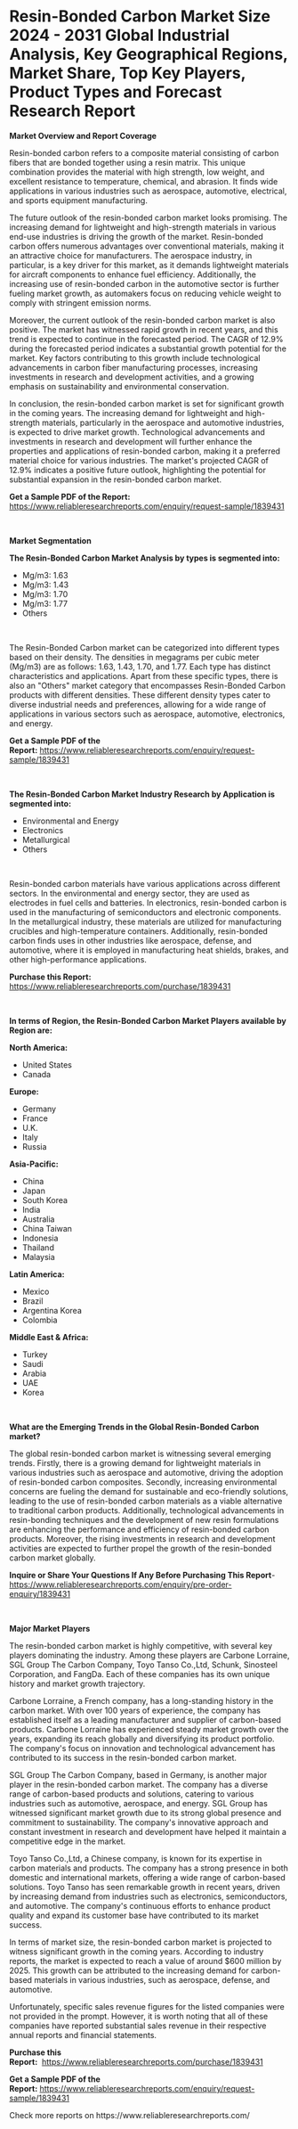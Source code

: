 <p><h1>Resin-Bonded Carbon Market Size 2024 - 2031 Global Industrial Analysis, Key Geographical Regions, Market Share, Top Key Players, Product Types and Forecast Research Report</h1></p><p><strong>Market Overview and Report Coverage</strong></p>
<p><p>Resin-bonded carbon refers to a composite material consisting of carbon fibers that are bonded together using a resin matrix. This unique combination provides the material with high strength, low weight, and excellent resistance to temperature, chemical, and abrasion. It finds wide applications in various industries such as aerospace, automotive, electrical, and sports equipment manufacturing.</p><p>The future outlook of the resin-bonded carbon market looks promising. The increasing demand for lightweight and high-strength materials in various end-use industries is driving the growth of the market. Resin-bonded carbon offers numerous advantages over conventional materials, making it an attractive choice for manufacturers. The aerospace industry, in particular, is a key driver for this market, as it demands lightweight materials for aircraft components to enhance fuel efficiency. Additionally, the increasing use of resin-bonded carbon in the automotive sector is further fueling market growth, as automakers focus on reducing vehicle weight to comply with stringent emission norms.</p><p>Moreover, the current outlook of the resin-bonded carbon market is also positive. The market has witnessed rapid growth in recent years, and this trend is expected to continue in the forecasted period. The CAGR of 12.9% during the forecasted period indicates a substantial growth potential for the market. Key factors contributing to this growth include technological advancements in carbon fiber manufacturing processes, increasing investments in research and development activities, and a growing emphasis on sustainability and environmental conservation.</p><p>In conclusion, the resin-bonded carbon market is set for significant growth in the coming years. The increasing demand for lightweight and high-strength materials, particularly in the aerospace and automotive industries, is expected to drive market growth. Technological advancements and investments in research and development will further enhance the properties and applications of resin-bonded carbon, making it a preferred material choice for various industries. The market's projected CAGR of 12.9% indicates a positive future outlook, highlighting the potential for substantial expansion in the resin-bonded carbon market.</p></p>
<p><strong>Get a Sample PDF of the Report:</strong> <a href="https://www.reliableresearchreports.com/enquiry/request-sample/1839431">https://www.reliableresearchreports.com/enquiry/request-sample/1839431</a></p>
<p>&nbsp;</p>
<p><strong>Market Segmentation</strong></p>
<p><strong>The Resin-Bonded Carbon Market Analysis by types is segmented into:</strong></p>
<p><ul><li>Mg/m3: 1.63</li><li>Mg/m3: 1.43</li><li>Mg/m3: 1.70</li><li>Mg/m3: 1.77</li><li>Others</li></ul></p>
<p>&nbsp;</p>
<p><p>The Resin-Bonded Carbon market can be categorized into different types based on their density. The densities in megagrams per cubic meter (Mg/m3) are as follows: 1.63, 1.43, 1.70, and 1.77. Each type has distinct characteristics and applications. Apart from these specific types, there is also an "Others" market category that encompasses Resin-Bonded Carbon products with different densities. These different density types cater to diverse industrial needs and preferences, allowing for a wide range of applications in various sectors such as aerospace, automotive, electronics, and energy.</p></p>
<p><strong>Get a Sample PDF of the Report:</strong>&nbsp;<a href="https://www.reliableresearchreports.com/enquiry/request-sample/1839431">https://www.reliableresearchreports.com/enquiry/request-sample/1839431</a></p>
<p>&nbsp;</p>
<p><strong>The Resin-Bonded Carbon Market Industry Research by Application is segmented into:</strong></p>
<p><ul><li>Environmental and Energy</li><li>Electronics</li><li>Metallurgical</li><li>Others</li></ul></p>
<p>&nbsp;</p>
<p><p>Resin-bonded carbon materials have various applications across different sectors. In the environmental and energy sector, they are used as electrodes in fuel cells and batteries. In electronics, resin-bonded carbon is used in the manufacturing of semiconductors and electronic components. In the metallurgical industry, these materials are utilized for manufacturing crucibles and high-temperature containers. Additionally, resin-bonded carbon finds uses in other industries like aerospace, defense, and automotive, where it is employed in manufacturing heat shields, brakes, and other high-performance applications.</p></p>
<p><strong>Purchase this Report:</strong>&nbsp; <a href="https://www.reliableresearchreports.com/purchase/1839431">https://www.reliableresearchreports.com/purchase/1839431</a></p>
<p>&nbsp;</p>
<p><strong>In terms of Region, the Resin-Bonded Carbon Market Players available by Region are:</strong></p>
<p>
    <p> <strong> North America: </strong>
        <ul>
            <li>United States</li>
            <li>Canada</li>
        </ul>
        </p> 
    <p> <strong> Europe: </strong>
        <ul>
            <li>Germany</li>
            <li>France</li>
            <li>U.K.</li>
            <li>Italy</li>
            <li>Russia</li>
        </ul>
        </p> 
    <p> <strong> Asia-Pacific: </strong>
        <ul>
            <li>China</li>
            <li>Japan</li>
            <li>South Korea</li>
            <li>India</li>
            <li>Australia</li>
            <li>China Taiwan</li>
            <li>Indonesia</li>
            <li>Thailand</li>
            <li>Malaysia</li>
        </ul>
        </p> 
    <p> <strong> Latin America: </strong>
        <ul>
            <li>Mexico</li>
            <li>Brazil</li>
            <li>Argentina Korea</li>
            <li>Colombia</li>
        </ul>
        </p> 
    <p> <strong> Middle East & Africa: </strong>
        <ul>
            <li>Turkey</li>
            <li>Saudi</li>
            <li>Arabia</li>
            <li>UAE</li>
            <li>Korea</li>
        </ul>
    </p>
    </p>
<p>&nbsp;</p>
<p><strong>What are the Emerging Trends in the Global Resin-Bonded Carbon market?</strong></p>
<p><p>The global resin-bonded carbon market is witnessing several emerging trends. Firstly, there is a growing demand for lightweight materials in various industries such as aerospace and automotive, driving the adoption of resin-bonded carbon composites. Secondly, increasing environmental concerns are fueling the demand for sustainable and eco-friendly solutions, leading to the use of resin-bonded carbon materials as a viable alternative to traditional carbon products. Additionally, technological advancements in resin-bonding techniques and the development of new resin formulations are enhancing the performance and efficiency of resin-bonded carbon products. Moreover, the rising investments in research and development activities are expected to further propel the growth of the resin-bonded carbon market globally.</p></p>
<p><strong>Inquire or Share Your Questions If Any Before Purchasing This Report</strong>- <a href="https://www.reliableresearchreports.com/enquiry/pre-order-enquiry/1839431">https://www.reliableresearchreports.com/enquiry/pre-order-enquiry/1839431</a></p>
<p>&nbsp;</p>
<p><strong>Major Market Players</strong></p>
<p><p>The resin-bonded carbon market is highly competitive, with several key players dominating the industry. Among these players are Carbone Lorraine, SGL Group The Carbon Company, Toyo Tanso Co.,Ltd, Schunk, Sinosteel Corporation, and FangDa. Each of these companies has its own unique history and market growth trajectory.</p><p>Carbone Lorraine, a French company, has a long-standing history in the carbon market. With over 100 years of experience, the company has established itself as a leading manufacturer and supplier of carbon-based products. Carbone Lorraine has experienced steady market growth over the years, expanding its reach globally and diversifying its product portfolio. The company's focus on innovation and technological advancement has contributed to its success in the resin-bonded carbon market. </p><p>SGL Group The Carbon Company, based in Germany, is another major player in the resin-bonded carbon market. The company has a diverse range of carbon-based products and solutions, catering to various industries such as automotive, aerospace, and energy. SGL Group has witnessed significant market growth due to its strong global presence and commitment to sustainability. The company's innovative approach and constant investment in research and development have helped it maintain a competitive edge in the market.</p><p>Toyo Tanso Co.,Ltd, a Chinese company, is known for its expertise in carbon materials and products. The company has a strong presence in both domestic and international markets, offering a wide range of carbon-based solutions. Toyo Tanso has seen remarkable growth in recent years, driven by increasing demand from industries such as electronics, semiconductors, and automotive. The company's continuous efforts to enhance product quality and expand its customer base have contributed to its market success.</p><p>In terms of market size, the resin-bonded carbon market is projected to witness significant growth in the coming years. According to industry reports, the market is expected to reach a value of around $600 million by 2025. This growth can be attributed to the increasing demand for carbon-based materials in various industries, such as aerospace, defense, and automotive.</p><p>Unfortunately, specific sales revenue figures for the listed companies were not provided in the prompt. However, it is worth noting that all of these companies have reported substantial sales revenue in their respective annual reports and financial statements.</p></p>
<p><strong>Purchase this Report:</strong>&nbsp;&nbsp;<a href="https://www.reliableresearchreports.com/purchase/1839431">https://www.reliableresearchreports.com/purchase/1839431</a></p>
<p></p>
<p><strong>Get a Sample PDF of the Report:</strong>&nbsp;<a href="https://www.reliableresearchreports.com/enquiry/request-sample/1839431">https://www.reliableresearchreports.com/enquiry/request-sample/1839431</a></p>
<p>Check more reports on https://www.reliableresearchreports.com/</p>